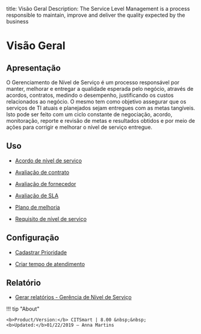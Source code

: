 title: Visão Geral
Description: The Service Level Management is a process responsible to maintain, improve and deliver the quality expected by the business
# Visão Geral

Apresentação
----------------

O Gerenciamento de Nível de Serviço é um processo responsável por manter, melhorar e entregar a qualidade esperada pelo negócio, através de acordos, contratos, medindo o desempenho, justificando os custos relacionados ao negócio. O mesmo tem como objetivo assegurar que os serviços de TI atuais e planejados sejam entregues com as metas tangíveis. Isto pode ser feito com um ciclo constante de negociação, acordo, monitoração, reporte e revisão de metas e resultados obtidos e por meio de ações para corrigir e melhorar o nível de serviço entregue.

Uso
-------

- [Acordo de nível de serviço](/pt-br/citsmart-platform-8/processes/service-level/use/service-level-agreement.html)

- [Avaliação de contrato](/pt-br/citsmart-platform-8/processes/service-level/use/contract-evaluation.html)

- [Avaliação de fornecedor](/pt-br/citsmart-platform-8/processes/service-level/use/provider-evaluation.html)

- [Avaliação de SLA](/pt-br/citsmart-platform-8/processes/service-level/use/SLA-evaluation.html)

- [Plano de melhoria](/pt-br/citsmart-platform-8/processes/service-level/use/improvement-plan.html)

- [Requisito de nível de serviço](/pt-br/citsmart-platform-8/processes/service-level/use/service-level-requirement.html)

Configuração
-----------------

- [Cadastrar Prioridade](/pt-br/citsmart-platform-8/processes/portfolio-and-catalog/configuration/register-priority.html)

- [Criar tempo de atendimento](/pt-br/citsmart-platform-8/processes/service-level/configuration/create-time-attendance.html)

Relatório
----------

- [Gerar relatórios - Gerência de Nível de Serviço](/pt-br/citsmart-platform-8/processes/service-level/configuration/reports-service-level-management.html)

!!! tip "About"

    <b>Product/Version:</b> CITSmart | 8.00 &nbsp;&nbsp;
    <b>Updated:</b>01/22/2019 – Anna Martins
